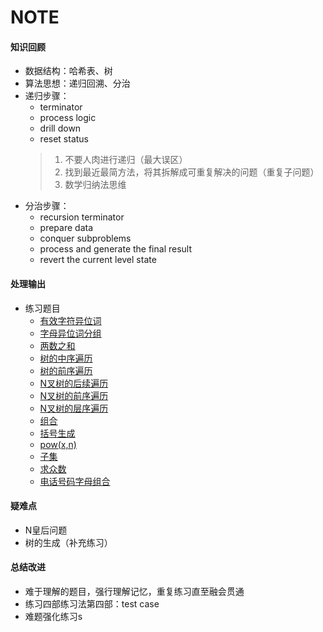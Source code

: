 # NOTE
#### 知识回顾

* 数据结构：哈希表、树
* 算法思想：递归回溯、分治
* 递归步骤：
    * terminator
    * process logic
    * drill down
    * reset status
    > 1. 不要人肉进行递归（最大误区）
    >2. 找到最近最简方法，将其拆解成可重复解决的问题（重复子问题）
    >3. 数学归纳法思维
* 分治步骤：
    * recursion terminator 
    * prepare data
    * conquer subproblems 
    * process and generate the final result 
    * revert the current level state 
  

#### 处理输出
* 练习题目
  * [有效字符异位词](https://leetcode-cn.com/problems/valid-anagram/description/)  
  * [字母异位词分组](https://leetcode-cn.com/problems/group-anagrams/)
  * [两数之和](https://leetcode-cn.com/problems/two-sum/)
  * [树的中序遍历](https://leetcode-cn.com/problems/binary-tree-inorder-traversal/)
  * [树的前序遍历](https://leetcode-cn.com/problems/binary-tree-preorder-traversal/)
  * [N叉树的后续遍历](https://leetcode-cn.com/problems/n-ary-tree-postorder-traversal/)
  * [N叉树的前序遍历](https://leetcode-cn.com/problems/n-ary-tree-preorder-traversal/description/)
  * [N叉树的层序遍历](https://leetcode-cn.com/problems/n-ary-tree-level-order-traversal/)
  * [组合](https://leetcode-cn.com/problems/combinations/)
  * [括号生成](https://leetcode-cn.com/problems/generate-parentheses/)
  * [pow(x,n)](https://leetcode-cn.com/problems/powx-n/)
  * [子集](https://leetcode-cn.com/problems/subsets/)
  * [求众数](https://leetcode-cn.com/problems/majority-element/description/)
  * [电话号码字母组合](https://leetcode-cn.com/problems/letter-combinations-of-a-phone-number/)
#### 疑难点
* N皇后问题
* 树的生成（补充练习）
#### 总结改进
* 难于理解的题目，强行理解记忆，重复练习直至融会贯通
* 练习四部练习法第四部：test case
* 难题强化练习s

  

